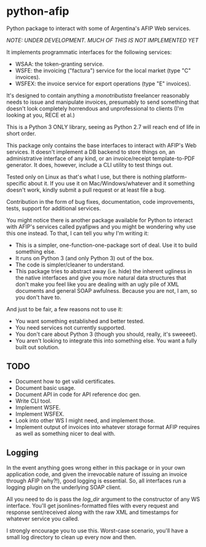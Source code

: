 python-afip
===========

Python package to interact with some of Argentina's AFIP Web services.

*NOTE: UNDER DEVELOPMENT. MUCH OF THIS IS NOT IMPLEMENTED YET*

It implements programmatic interfaces for the following services:
 * WSAA: the token-granting service.
 * WSFE: the invoicing ("factura") service for the local market (type "C" invoices).
 * WSFEX: the invoice service for export operations (type "E" invoices).
 
It's designed to contain anything a _monotributista_ freelancer reasonably needs to issue
and manipulate invoices, presumably to send something that doesn't look completely horrendous and
unprofessional to clients (I'm looking at you, RECE et al.)

This is a Python 3 ONLY library, seeing as Python 2.7 will reach end of life in short order.

This package only contains the base interfaces to interact with AFIP's Web services. It doesn't
implement a DB backend to store things on, an administrative interface of any kind, or an invoice/receipt
template-to-PDF generator. It does, however, include a CLI utility to test things out.

Tested only on Linux as that's what I use, but there is nothing platform-specific about it. If you
use it on Mac/Windows/whatever and it something doesn't work, kindly submit a pull request or at least
file a bug.

Contribution in the form of bug fixes, documentation, code improvements, tests, support for additional
services.

You might notice there is another package available for Python to interact with AFIP's services called
pyafipws and you might be wondering why use this one instead. To that, I can tell you why I'm writing
it:
 * This is a simpler, one-function-one-package sort of deal. Use it to build something else.
 * It runs on Python 3 (and only Python 3) out of the box.
 * The code is simpler/cleaner to understand.
 * This package tries to abstract away (i.e. hide) the inherent ugliness in the native interfaces and
   give you more natural data structures that don't make you feel like you are dealing with an ugly
   pile of XML documents and general SOAP awfulness. Because you are not, I am, so you don't have to.
   
And just to be fair, a few reasons not to use it:
 * You want something established and better tested.
 * You need services not currently supported.
 * You don't care about Python 3 (though you should, really, it's sweeeet).
 * You aren't looking to integrate this into something else. You want a fully built out solution.
 
 
 TODO
 ----
  * Document how to get valid certificates.
  * Document basic usage.
  * Document API in code for API reference doc gen.
  * Write CLI tool.
  * Implement WSFE.
  * Implement WSFEX.
  * Look into other WS I might need, and implement those.
  * Implement output of invoices into whatever storage format AFIP requires as well as something
    nicer to deal with.


Logging
-------
In the event anything goes wrong either in this package or in your own application code, and given the
irrevocable nature of issuing an invoice through AFIP (why?!), good logging is essential. So, all
interfaces run a logging plugin on the underlying SOAP client.

All you need to do is pass the _log_dir_ argument to the constructor of any WS interface. You'll get
jsonlines-formatted files with every request and response sent/received along with the raw XML and
timestamps for whatever service you called.

I strongly encourage you to use this. Worst-case scenario, you'll have a small log directory to
clean up every now and then.